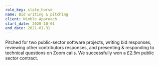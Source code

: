```yaml
---
role_key: slate_horse
name: Bid writing & pitching
client: Nimble Approach
start_date: 2020-10-01
end_date: 2021-01-31
---
```

Pitched for two public-sector software projects, writing bid responses, reviewing other contributors responses, and presenting & responding to technical questions on Zoom calls. We successfully won a £2.5m public sector contract.